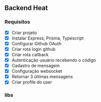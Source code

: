 ## Backend Heat


### Requisitos
- [x]  Criar projeto
- [x]  Instalar Express, Prisma, Typescript
- [x]  Configurar Github OAuth
- [x]  Criar rota login github
- [x]  Criar rota callback
- [x]  Autenticação usuário recebendo o código
- [x]  Cadastro de mensagem
- [x]  Configuração websocket
- [x]  Retornar 3 últimas mensagens
- [x]  Criar profile do user

### libs


